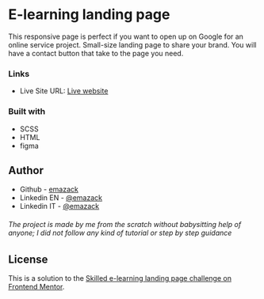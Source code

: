 # E-learning landing page

This responsive page is perfect if you want to open up on Google for an online service project. Small-size landing page to share your brand. You will have a contact button that take to the page 
you need.

### Links

- Live Site URL: [Live website](https://emazack.github.io/e-learning-landing-page/)

### Built with

- SCSS
- HTML
- figma

## Author


- Github - [emazack](https://github.com/emazack)
- Linkedin EN - [@emazack](https://www.linkedin.com/in/emazack/?locale=en_US)
- Linkedin IT - [@emazack](https://www.linkedin.com/in/emazack)
###### The project is made by me from the scratch without babysitting help of anyone; I did not follow any kind of tutorial or step by step guidance

## License

This is a solution to the [Skilled e-learning landing page challenge on Frontend Mentor](https://www.frontendmentor.io/challenges/skilled-elearning-landing-page-S1ObDrZ8q).
